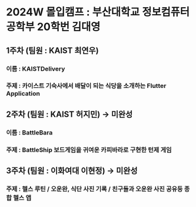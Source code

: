 # 2024W 몰입캠프 : 부산대학교 정보컴퓨터공학부 20학번 김대영

## 1주차 (팀원 : KAIST 최연우)

### 이름 : KAISTDelivery

### 주제 : 카이스트 기숙사에서 배달이 되는 식당을 소개하는 Flutter Application

## 2주차 (팀원 : KAIST 허지민) → 미완성

### 이름 : BattleBara

### 주제 : BattleShip 보드게임을 귀여운 카피바라로 구현한 턴제 게임

## 3주차 (팀원 : 이화여대 이현정) → 미완성

### 주제 : 헬스 루틴 / 오운완, 식단 사진 기록 / 친구들과 오운완 사진 공유등 종합 헬스 앱